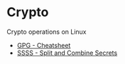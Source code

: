 # Crypto

Crypto operations on Linux

- [GPG - Cheatsheet](./gpg.md)
- [SSSS - Split and Combine Secrets](./ssss-split.md)
